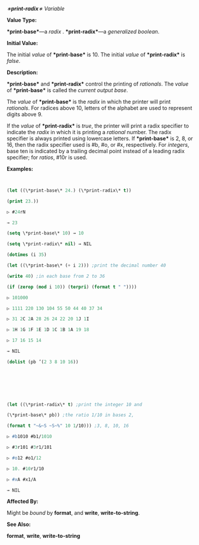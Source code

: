 *∗***print-radix***∗ Variable* 



**Value Type:** 



**\*print-base\***—a *radix* . **\*print-radix\***—a *generalized boolean*. 



**Initial Value:** 



The initial *value* of **\*print-base\*** is 10. The initial *value* of **\*print-radix\*** is *false*. 



**Description:** 



**\*print-base\*** and **\*print-radix\*** control the printing of *rationals*. The *value* of **\*print-base\*** is called the *current output base*. 



The *value* of **\*print-base\*** is the *radix* in which the printer will print *rationals*. For radices above 10, letters of the alphabet are used to represent digits above 9. 



If the *value* of **\*print-radix\*** is *true*, the printer will print a radix specifier to indicate the *radix* in which it is printing a *rational* number. The radix specifier is always printed using lowercase letters. If **\*print-base\*** is 2, 8, or 16, then the radix specifier used is #b, #o, or #x, respectively. For *integers*, base ten is indicated by a trailing decimal point instead of a leading radix specifier; for *ratios*, #10r is used. 



**Examples:**
```lisp
 

(let ((\*print-base\* 24.) (\*print-radix\* t)) 

(print 23.)) 

▷ #24rN 

→ 23 

(setq \*print-base\* 10) → 10 

(setq \*print-radix\* nil) → NIL 

(dotimes (i 35) 

(let ((\*print-base\* (+ i 2))) ;print the decimal number 40 

(write 40) ;in each base from 2 to 36 

(if (zerop (mod i 10)) (terpri) (format t " ")))) 

▷ 101000 

▷ 1111 220 130 104 55 50 44 40 37 34 

▷ 31 2C 2A 28 26 24 22 20 1J 1I 

▷ 1H 1G 1F 1E 1D 1C 1B 1A 19 18 

▷ 17 16 15 14 

→ NIL 

(dolist (pb ’(2 3 8 10 16)) 



 

 

(let ((\*print-radix\* t) ;print the integer 10 and 

(\*print-base\* pb)) ;the ratio 1/10 in bases 2, 

(format t "~&~S ~S~%" 10 1/10))) ;3, 8, 10, 16 

▷ #b1010 #b1/1010 

▷ #3r101 #3r1/101 

▷ #o12 #o1/12 

▷ 10. #10r1/10 

▷ #xA #x1/A 

→ NIL 


```
**Affected By:** 



Might be *bound* by **format**, and **write**, **write-to-string**. 



**See Also:** 



**format**, **write**, **write-to-string** 



